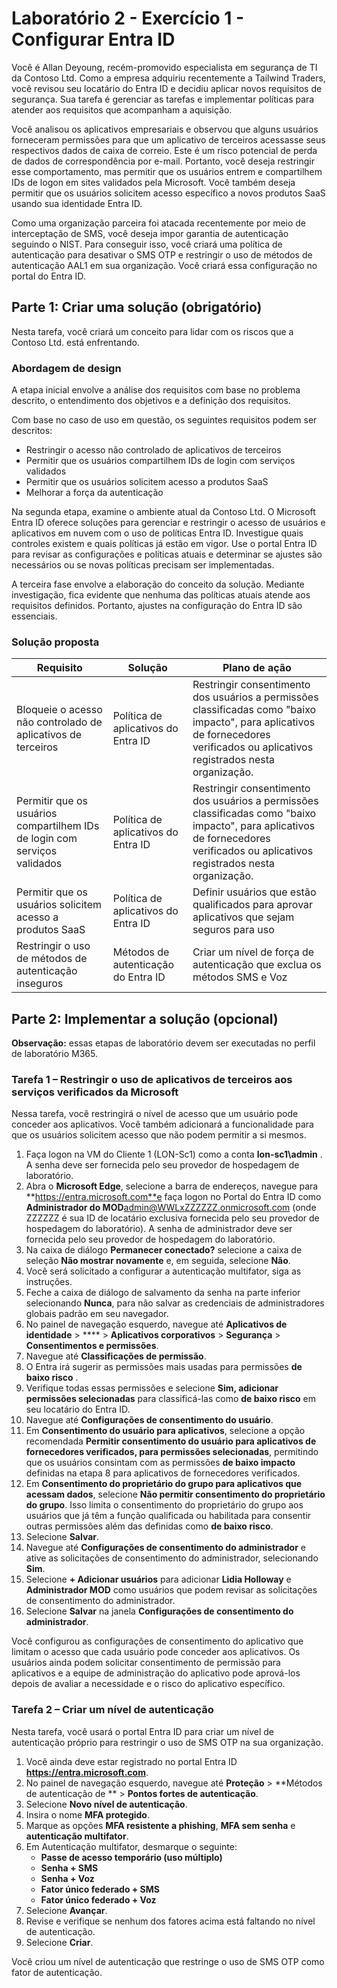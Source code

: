 # Laboratório 2 - Exercício 1 - Configurar Entra ID

Você é Allan Deyoung, recém-promovido especialista em segurança de TI da Contoso Ltd. Como a empresa adquiriu recentemente a Tailwind Traders, você revisou seu locatário do Entra ID e decidiu aplicar novos requisitos de segurança. Sua tarefa é gerenciar as tarefas e implementar políticas para atender aos requisitos que acompanham a aquisição. 

Você analisou os aplicativos empresariais e observou que alguns usuários forneceram permissões para que um aplicativo de terceiros acessasse seus respectivos dados de caixa de correio. Este é um risco potencial de perda de dados de correspondência por e-mail. Portanto, você deseja restringir esse comportamento, mas permitir que os usuários entrem e compartilhem IDs de logon em sites validados pela Microsoft. Você também deseja permitir que os usuários solicitem acesso específico a novos produtos SaaS usando sua identidade Entra ID. 

Como uma organização parceira foi atacada recentemente por meio de interceptação de SMS, você deseja impor garantia de autenticação seguindo o NIST. Para conseguir isso, você criará uma política de autenticação para desativar o SMS OTP e restringir o uso de métodos de autenticação AAL1 em sua organização. Você criará essa configuração no portal do Entra ID.

## Parte 1: Criar uma solução (obrigatório)

Nesta tarefa, você criará um conceito para lidar com os riscos que a Contoso Ltd. está enfrentando.

### Abordagem de design

A etapa inicial envolve a análise dos requisitos com base no problema descrito, o entendimento dos objetivos e a definição dos requisitos.

Com base no caso de uso em questão, os seguintes requisitos podem ser descritos:

- Restringir o acesso não controlado de aplicativos de terceiros
- Permitir que os usuários compartilhem IDs de login com serviços validados
- Permitir que os usuários solicitem acesso a produtos SaaS
- Melhorar a força da autenticação

Na segunda etapa, examine o ambiente atual da Contoso Ltd. O Microsoft Entra ID oferece soluções para gerenciar e restringir o acesso de usuários e aplicativos em nuvem com o uso de políticas Entra ID. Investigue quais controles existem e quais políticas já estão em vigor. Use o portal Entra ID para revisar as configurações e políticas atuais e determinar se ajustes são necessários ou se novas políticas precisam ser implementadas.

A terceira fase envolve a elaboração do conceito da solução. Mediante investigação, fica evidente que nenhuma das políticas atuais atende aos requisitos definidos. Portanto, ajustes na configuração do Entra ID são essenciais. 

### Solução proposta

|Requisito|Solução|Plano de ação|
|----|----|----|
|Bloqueie o acesso não controlado de aplicativos de terceiros|Política de aplicativos do Entra ID|Restringir consentimento dos usuários a permissões classificadas como "baixo impacto", para aplicativos de fornecedores verificados ou aplicativos registrados nesta organização.|
|Permitir que os usuários compartilhem IDs de login com serviços validados|Política de aplicativos do Entra ID|Restringir consentimento dos usuários a permissões classificadas como "baixo impacto", para aplicativos de fornecedores verificados ou aplicativos registrados nesta organização.|
|Permitir que os usuários solicitem acesso a produtos SaaS|Política de aplicativos do Entra ID|Definir usuários que estão qualificados para aprovar aplicativos que sejam seguros para uso|
|Restringir o uso de métodos de autenticação inseguros|Métodos de autenticação do Entra ID|Criar um nível de força de autenticação que exclua os métodos SMS e Voz|

## Parte 2: Implementar a solução (opcional)

**Observação:** essas etapas de laboratório devem ser executadas no perfil de laboratório M365.

### Tarefa 1 – Restringir o uso de aplicativos de terceiros aos serviços verificados da Microsoft

Nessa tarefa, você restringirá o nível de acesso que um usuário pode conceder aos aplicativos. Você também adicionará a funcionalidade para que os usuários solicitem acesso que não podem permitir a si mesmos. 

1. Faça logon na VM do Cliente 1 (LON-Sc1) como a conta **lon-sc1\admin** . A senha deve ser fornecida pelo seu provedor de hospedagem de laboratório.
2. Abra o **Microsoft Edge**, selecione a barra de endereços, navegue para **https://entra.microsoft.com**e faça logon no Portal do Entra ID como **Administrador do MOD**admin@WWLxZZZZZZ.onmicrosoft.com (onde ZZZZZZ é sua ID de locatário exclusiva fornecida pelo seu provedor de hospedagem do laboratório). A senha de administrador deve ser fornecida pelo seu provedor de hospedagem do laboratório.
3. Na caixa de diálogo **Permanecer conectado?** selecione a caixa de seleção **Não mostrar novamente** e, em seguida, selecione **Não**.
4. Você será solicitado a configurar a autenticação multifator, siga as instruções.
5. Feche a caixa de diálogo de salvamento da senha na parte inferior selecionando **Nunca**, para não salvar as credenciais de administradores globais padrão em seu navegador.
6. No painel de navegação esquerdo, navegue até **Aplicativos de identidade** > **** > **Aplicativos corporativos** > **Segurança** > **Consentimentos e permissões**.
7. Navegue até **Classificações de permissão**.
8. O Entra irá sugerir as permissões mais usadas para permissões **de baixo risco** .
9. Verifique todas essas permissões e selecione **Sim, adicionar permissões selecionadas** para classificá-las como **de baixo risco** em seu locatário do Entra ID.
10. Navegue até **Configurações de consentimento do usuário**.
11. Em **Consentimento do usuário para aplicativos**, selecione a opção recomendada **Permitir consentimento do usuário para aplicativos de fornecedores verificados, para permissões selecionadas**, permitindo que os usuários consintam com as permissões **de baixo impacto** definidas na etapa 8 para aplicativos de fornecedores verificados.
12. Em **Consentimento do proprietário do grupo para aplicativos que acessam dados**, selecione **Não permitir consentimento do proprietário do grupo**. Isso limita o consentimento do proprietário do grupo aos usuários que já têm a função qualificada ou habilitada para consentir outras permissões além das definidas como **de baixo risco**.
13. Selecione **Salvar**.
14. Navegue até **Configurações de consentimento do administrador** e ative as solicitações de consentimento do administrador, selecionando **Sim**.
15. Selecione **+ Adicionar usuários** para adicionar **Lidia Holloway** e **Administrador MOD** como usuários que podem revisar as solicitações de consentimento do administrador.
16. Selecione **Salvar** na janela **Configurações de consentimento do administrador**.

Você configurou as configurações de consentimento do aplicativo que limitam o acesso que cada usuário pode conceder aos aplicativos. Os usuários ainda podem solicitar consentimento de permissão para aplicativos e a equipe de administração do aplicativo pode aprová-los depois de avaliar a necessidade e o risco do aplicativo específico. 

### Tarefa 2 – Criar um nível de autenticação

Nesta tarefa, você usará o portal Entra ID para criar um nível de autenticação próprio para restringir o uso de SMS OTP na sua organização. 

1. Você ainda deve estar registrado no portal Entra ID **https://entra.microsoft.com**.
2. No painel de navegação esquerdo, navegue até **Proteção** > **Métodos de autenticação de ** > **Pontos fortes de autenticação**.
3. Selecione **Novo nível de autenticação**.
4. Insira o nome **MFA protegido**.
5. Marque as opções **MFA resistente a phishing**, **MFA sem senha** e **autenticação multifator**.
6. Em Autenticação multifator, desmarque o seguinte:
   - **Passe de acesso temporário (uso múltiplo)**
   - **Senha + SMS**
   - **Senha + Voz**
   - **Fator único federado + SMS**
   - **Fator único federado + Voz**
7. Selecione **Avançar**.
8. Revise e verifique se nenhum dos fatores acima está faltando no nível de autenticação.
9.  Selecione **Criar**.

Você criou um nível de autenticação que restringe o uso de SMS OTP como fator de autenticação.
